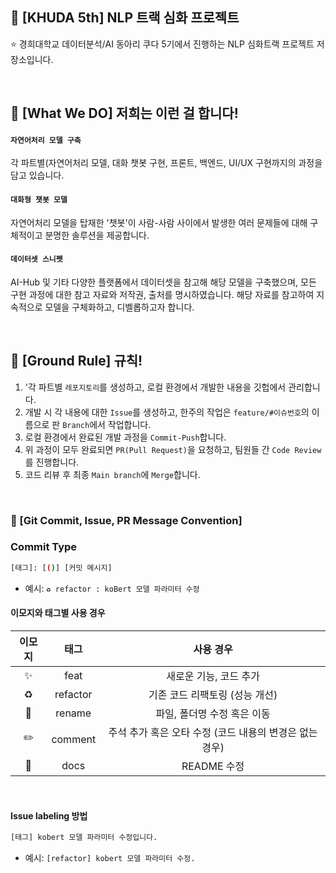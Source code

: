 ## 📌 [KHUDA 5th] NLP 트랙 심화 프로젝트

⭐️ 경희대학교 데이터분석/AI 동아리 쿠다 5기에서 진행하는 NLP 심화트랙 프로젝트 저장소입니다.

<br>


## 🔎 [What We DO] 저희는 이런 걸 합니다!
  
  #### `자연어처리 모델 구축`  
  각 파트별(자연어처리 모델, 대화 챗봇 구현, 프론트, 백엔드, UI/UX 구현까지의 과정을 담고 있습니다. 
    
  #### `대화형 챗봇 모델`<br>
  자연어처리 모델을 탑재한 '챗봇'이 사람-사람 사이에서 발생한 여러 문제들에 대해 구체적이고 분명한 솔루션을 제공합니다.
    
  #### `데이터셋 스니펫`  
  AI-Hub 및 기타 다양한 플랫폼에서 데이터셋을 참고해 해당 모델을 구축했으며, 모든 구현 과정에 대한 참고 자료와 저작권, 출처를 명시하였습니다.
  해당 자료를 참고하여 지속적으로 모델을 구체화하고, 디벨롭하고자 합니다.

<br>

## 🌱 [Ground Rule] 규칙!
1. '각 파트별 `레포지토리`를 생성하고, 로컬 환경에서 개발한 내용을 깃헙에서 관리합니다. 
2. 개발 시 각 내용에 대한 `Issue`를 생성하고, 한주의 작업은 `feature/#이슈번호`의 이름으로 판 `Branch`에서 작업합니다.
3. 로컬 환경에서 완료된 개발 과정을 `Commit-Push`합니다.
4. 위 과정이 모두 완료되면 `PR(Pull Request)`을 요청하고, 팀원들 간 `Code Review`를 진행합니다.
5. 코드 리뷰 후 최종 `Main branch`에 `Merge`합니다.

<br>

### 🙌 [Git Commit, Issue, PR Message Convention] 
### Commit Type
```bash
[태그]: [()] [커밋 메시지]
```
- 예시: `♻️ refactor : koBert 모델 파라미터 수정`


#### 이모지와 태그별 사용 경우
| 이모지 | 태그 | 사용 경우 |
| :--: | :--: | :--: |
| ✨ | feat | 새로운 기능, 코드 추가 |
| ♻️ | refactor | 기존 코드 리팩토링 (성능 개선) | 
| 🚚 | rename | 파일, 폴더명 수정 혹은 이동 |
| ✏️ | comment | 주석 추가 혹은 오타 수정 (코드 내용의 변경은 없는 경우) |
| 📝 | docs | README 수정 |

<br>

#### Issue labeling 방법
```bash
[태그] kobert 모델 파라미터 수정입니다.
```
- 예시: `[refactor] kobert 모델 파라미터 수정.`

<br>
